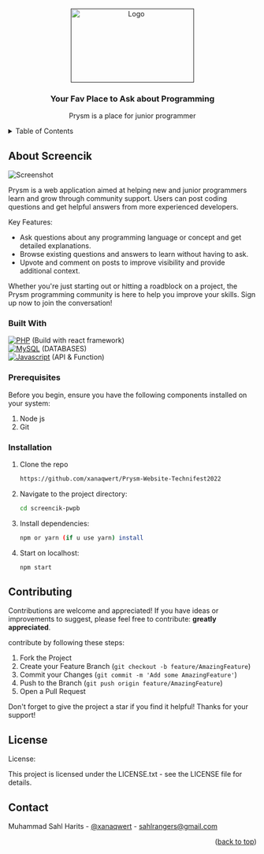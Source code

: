 <!-- PROJECT LOGO -->
<br />
<div align="center">
  <a href="">
    <img src="images/screencik.png" alt="Logo" width="250px" height="150px">
  </a>

  <h3 align="center">Your Fav Place to Ask about Programming</h3>

  <p align="center">
    Prysm is a place for junior programmer
    <br />
  </p>
</div>



<!-- TABLE OF CONTENTS -->
<details>
  <summary>Table of Contents</summary>
  <ol>
    <li>
      <a href="#about-the-project">About The Project</a>
      <ul>
        <li><a href="#built-with">Built With</a></li>
      </ul>
    </li>
    <li>
      <a href="#getting-started">Getting Started</a>
      <ul>
        <li><a href="#prerequisites">Prerequisites</a></li>
        <li><a href="#installation">Installation</a></li>
      </ul>
    </li>
    <li><a href="#license">License</a></li>
    <li><a href="#contact">Contact</a></li>
  </ol>
</details>



<!-- ABOUT THE PROJECT -->
## About Screencik

<img src="images/Screenshot (145).png" alt="Screenshot">

Prysm is a web application aimed at helping new and junior programmers learn and grow through community support. Users can post coding questions and get helpful answers from more experienced developers.

Key Features:
* Ask questions about any programming language or concept and get detailed explanations.
* Browse existing questions and answers to learn without having to ask.
* Upvote and comment on posts to improve visibility and provide additional context.

Whether you're just starting out or hitting a roadblock on a project, the Prysm programming community is here to help you improve your skills. Sign up now to join the conversation!



### Built With

[![PHP](https://skillicons.dev/icons?i=js)]() (Build with react framework)
</br>
[![MySQL](https://skillicons.dev/icons?i=firebase)]() (DATABASES)
</br>
[![Javascript](https://skillicons.dev/icons?i=react)]() (API & Function)

### Prerequisites

Before you begin, ensure you have the following components installed on your system:

  1. Node js
  2. Git

### Installation


1. Clone the repo
   ```sh
   https://github.com/xanaqwert/Prysm-Website-Technifest2022
   ```
2. Navigate to the project directory:
   ```sh
   cd screencik-pwpb
   ```
3. Install dependencies:
   ```sh
   npm or yarn (if u use yarn) install
   ```
4. Start on localhost:
   ```sh
   npm start
   ```



<!-- CONTRIBUTING -->
## Contributing

Contributions are welcome and appreciated! If you have ideas or improvements to suggest, please feel free to contribute: **greatly appreciated**.

contribute by following these steps:

1. Fork the Project
2. Create your Feature Branch (`git checkout -b feature/AmazingFeature`)
3. Commit your Changes (`git commit -m 'Add some AmazingFeature'`)
4. Push to the Branch (`git push origin feature/AmazingFeature`)
5. Open a Pull Request

Don't forget to give the project a star if you find it helpful! Thanks for your support!


<!-- LICENSE -->
## License

License:

This project is licensed under the LICENSE.txt - see the LICENSE file for details.

<!-- CONTACT -->
## Contact

Muhammad Sahl Harits - [@xanaqwert](https://twitter.com/xanaqwert) - sahlrangers@gmail.com

<p align="right">(<a href="#readme-top">back to top</a>)</p>
